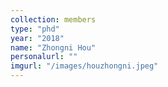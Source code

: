 ```yaml
---
collection: members
type: "phd"
year: "2018"
name: "Zhongni Hou"
personalurl: ""
imgurl: "/images/houzhongni.jpeg"
---
```

